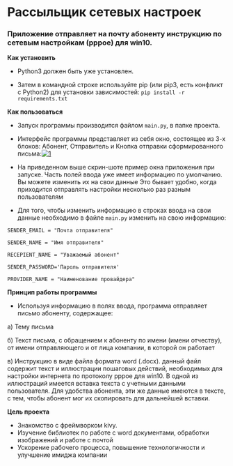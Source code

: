 # Рассыльщик сетевых настроек

### Приложение отправляет на почту абоненту инструкцию по сетевым настройкам (pppoe) для win10.

**Как установить**

* Python3 должен быть уже установлен. 

* Затем в командной строке используйте pip (или pip3, есть конфликт с Python2) 
для установки зависимостей: `pip install -r requirements.txt`

**Как пользоваться**

* Запуск программы производится файлом `main.py`, в папке проекта.

* Интерфейс программы представляет из себя окно, состоящее из 3-х блоков: Абонент, Отправитель и Кнопка отправки сформированного письма:<a href="https://imgbb.com/"><img src="https://i.ibb.co/BgbXGh2/1.jpg" alt="1" border="0"></a>

* На приведенном выше скрин-шоте пример окна приложения при запуске. Часть полей ввода уже имеет информацию  по умолчанию. Вы можете изменить их на свои данные Это бывает удобно, когда приходится отправлять настройки несколько раз разным пользователям

* Для того, чтобы изменить информацию в строках ввода на свои данные необходимо в файле `main.py` изменить на свою информацию:

`SENDER_EMAIL = "Почта отправителя"`

`SENDER_NAME = "Имя отправителя"`

`RECEPIENT_NAME = "Уважаемый абонент"`

`SENDER_PASSWORD='Пароль отправителя'`

`PROVIDER_NAME = "Наименование провайдера"`

**Принцип работы программы**

* Используя информацию в полях ввода, программа отправляет письмо абоненту, содержащее:

а) Тему письма

б) Текст письма, с обращением к абоненту по имени (имени отчеству), от имени отправляющего и от лица компании, в которой он работает

в) Инструкцию в виде файла формата word (.docx). данный файл содержит текст и иллюстрации пошаговых действий, необходимых для настройки интернета по протоколу pppoe для win10. В одной из иллюстраций имеется вставка текста с учетными данными пользователя. Для удобства абонента, эти же данные имеются в тексте, с тем, чтобы абонент мог их скопировать для дальнейшей вставки. 


**Цель проекта**

* Знакомство с фреймворком kivy.
* Изучение библиотек по работе с word документами, обработки изображений и работе с почтой
* Ускорение рабочего процесса, повышение технологичности и улучшение имиджа компании
